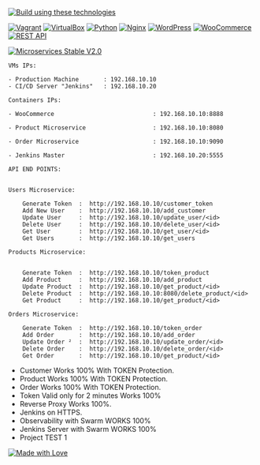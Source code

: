 [![Build using these technologies](https://img.shields.io/badge/Build%20using%20these%20technologies-brightgreen)](https://github.com/AbdelatifAitBara/ProjectB)

[![Vagrant](https://img.shields.io/badge/Vagrant-orange)](https://www.vagrantup.com/)
[![VirtualBox](https://img.shields.io/badge/VirtualBox-blueviolet)](https://www.virtualbox.org/)
[![Python](https://img.shields.io/badge/Python-blue)](https://www.python.org/)
[![Nginx](https://img.shields.io/badge/Nginx-brightgreen)](https://nginx.org/)
[![WordPress](https://img.shields.io/badge/WordPress-informational)](https://wordpress.org/)
[![WooCommerce](https://img.shields.io/badge/WooCommerce-success)](https://woocommerce.com/)
[![REST API](https://img.shields.io/badge/REST%20API-lightgrey)](https://en.wikipedia.org/wiki/Representational_state_transfer)



[![Microservices Stable V2.0](https://img.shields.io/badge/Microservices-Stable%20V2.0-blueviolet)](https://github.com/AbdelatifAitBara/ProjectB/tree/09104a37f45ccdeda8ecf9ff4d28c390e9b821ad)


```
VMs IPs:

- Production Machine       : 192.168.10.10
- CI/CD Server "Jenkins"   : 192.168.10.20

```

```
Containers IPs:

- WooCommerce                            : 192.168.10.10:8888

- Product Microservice                   : 192.168.10.10:8080

- Order Microservice                     : 192.168.10.10:9090

- Jenkins Master                         : 192.168.10.20:5555

```


```
API END POINTS: 


Users Microservice: 

    Generate Token  :  http://192.168.10.10/customer_token
    Add New User    :  http://192.168.10.10/add_customer
    Update User     :  http://192.168.10.10/update_user/<id>
    Delete User     :  http://192.168.10.10/delete_user/<id>
    Get User        :  http://192.168.10.10/get_user/<id>
    Get Users       :  http://192.168.10.10/get_users

Products Microservice: 


    Generate Token  :  http://192.168.10.10/token_product
    Add Product     :  http://192.168.10.10/add_product
    Update Product  :  http://192.168.10.10/get_product/<id>
    Delete Product  :  http://192.168.10.10:8080/delete_product/<id>
    Get Product     :  http://192.168.10.10/get_product/<id>

Orders Microservice: 

    Generate Token  :  http://192.168.10.10/token_order
    Add Order       :  http://192.168.10.10/add_order
    Update Order ²  :  http://192.168.10.10/update_order/<id>
    Delete Order    :  http://192.168.10.10/delete_order/<id>
    Get Order       :  http://192.168.10.10/get_product/<id>

```

- Customer Works 100% With TOKEN Protection.
- Product Works 100% With TOKEN Protection.
- Order Works 100% With TOKEN Protection.
- Token Valid only for 2 minutes Works 100%
- Reverse Proxy Works 100%.
- Jenkins on HTTPS.
- Observability with Swarm WORKS 100%
- Jenkins Server with Swarm WORKS 100%
- Project TEST 1

[![Made with Love](https://img.shields.io/badge/Made%20with-Love-red)](https://github.com/AbdelatifAitBara/ProjectB)
